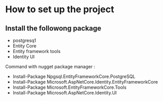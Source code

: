 # How to set up the project

## Install the followong package 
- postgresq1
- Entity Core
- Entity framework tools
- Identity UI

Command with nugget package manager : 
- Install-Package Npgsql.EntityFrameworkCore.PostgreSQL
- Install-Package Microsoft.AspNetCore.Identity.EntityFrameworkCore
- Install-Package Microsoft.EntityFrameworkCore.Tools
- Install-Package Microsoft.AspNetCore.Identity.UI
